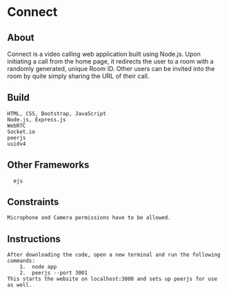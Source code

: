 # Connect 
## About 
Connect is a video calling web application built using Node.js. Upon initiating a call from the home page, it redirects the user to a room with a randomly generated, unique Room ID. Other users can be invited into the room by quite simply sharing the URL of their call. 

## Build 
    HTML, CSS, Bootstrap, JavaScript
    Node.js, Express.js
    WebRTC
    Socket.io
    peerjs
    uuidv4

## Other Frameworks 
	  ejs

## Constraints 
    Microphone and Camera permissions have to be allowed.

## Instructions 
    After downloading the code, open a new terminal and run the following commands:
        1.	node app
        2.	peerjs --port 3001
    This starts the website on localhost:3000 and sets up peerjs for use as well.


